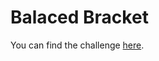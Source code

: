 # Balaced Bracket

You can find the challenge [here](https://www.hackerrank.com/challenges/ctci-balanced-brackets/problem).